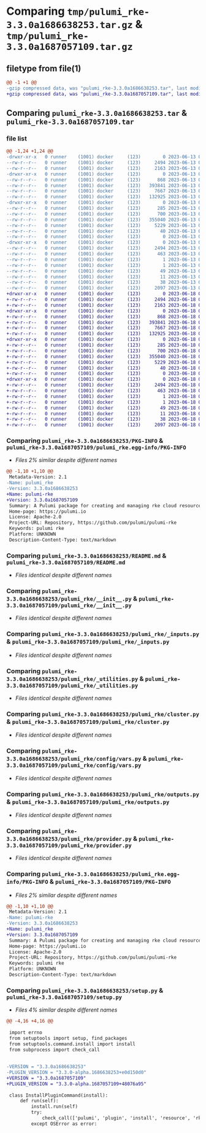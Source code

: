 # Comparing `tmp/pulumi_rke-3.3.0a1686638253.tar.gz` & `tmp/pulumi_rke-3.3.0a1687057109.tar.gz`

## filetype from file(1)

```diff
@@ -1 +1 @@
-gzip compressed data, was "pulumi_rke-3.3.0a1686638253.tar", last modified: Tue Jun 13 06:47:37 2023, max compression
+gzip compressed data, was "pulumi_rke-3.3.0a1687057109.tar", last modified: Sun Jun 18 03:03:45 2023, max compression
```

## Comparing `pulumi_rke-3.3.0a1686638253.tar` & `pulumi_rke-3.3.0a1687057109.tar`

### file list

```diff
@@ -1,24 +1,24 @@
-drwxr-xr-x   0 runner    (1001) docker     (123)        0 2023-06-13 06:47:37.743987 pulumi_rke-3.3.0a1686638253/
--rw-r--r--   0 runner    (1001) docker     (123)     2494 2023-06-13 06:47:37.743987 pulumi_rke-3.3.0a1686638253/PKG-INFO
--rw-r--r--   0 runner    (1001) docker     (123)     2163 2023-06-13 06:47:37.000000 pulumi_rke-3.3.0a1686638253/README.md
-drwxr-xr-x   0 runner    (1001) docker     (123)        0 2023-06-13 06:47:37.735987 pulumi_rke-3.3.0a1686638253/pulumi_rke/
--rw-r--r--   0 runner    (1001) docker     (123)      868 2023-06-13 06:47:37.000000 pulumi_rke-3.3.0a1686638253/pulumi_rke/__init__.py
--rw-r--r--   0 runner    (1001) docker     (123)   393841 2023-06-13 06:47:37.000000 pulumi_rke-3.3.0a1686638253/pulumi_rke/_inputs.py
--rw-r--r--   0 runner    (1001) docker     (123)     7667 2023-06-13 06:47:37.000000 pulumi_rke-3.3.0a1686638253/pulumi_rke/_utilities.py
--rw-r--r--   0 runner    (1001) docker     (123)   132925 2023-06-13 06:47:37.000000 pulumi_rke-3.3.0a1686638253/pulumi_rke/cluster.py
-drwxr-xr-x   0 runner    (1001) docker     (123)        0 2023-06-13 06:47:37.739987 pulumi_rke-3.3.0a1686638253/pulumi_rke/config/
--rw-r--r--   0 runner    (1001) docker     (123)      285 2023-06-13 06:47:37.000000 pulumi_rke-3.3.0a1686638253/pulumi_rke/config/__init__.py
--rw-r--r--   0 runner    (1001) docker     (123)      700 2023-06-13 06:47:37.000000 pulumi_rke-3.3.0a1686638253/pulumi_rke/config/vars.py
--rw-r--r--   0 runner    (1001) docker     (123)   355040 2023-06-13 06:47:37.000000 pulumi_rke-3.3.0a1686638253/pulumi_rke/outputs.py
--rw-r--r--   0 runner    (1001) docker     (123)     5229 2023-06-13 06:47:37.000000 pulumi_rke-3.3.0a1686638253/pulumi_rke/provider.py
--rw-r--r--   0 runner    (1001) docker     (123)       40 2023-06-13 06:47:37.000000 pulumi_rke-3.3.0a1686638253/pulumi_rke/pulumi-plugin.json
--rw-r--r--   0 runner    (1001) docker     (123)        0 2023-06-13 06:47:37.000000 pulumi_rke-3.3.0a1686638253/pulumi_rke/py.typed
-drwxr-xr-x   0 runner    (1001) docker     (123)        0 2023-06-13 06:47:37.739987 pulumi_rke-3.3.0a1686638253/pulumi_rke.egg-info/
--rw-r--r--   0 runner    (1001) docker     (123)     2494 2023-06-13 06:47:37.000000 pulumi_rke-3.3.0a1686638253/pulumi_rke.egg-info/PKG-INFO
--rw-r--r--   0 runner    (1001) docker     (123)      463 2023-06-13 06:47:37.000000 pulumi_rke-3.3.0a1686638253/pulumi_rke.egg-info/SOURCES.txt
--rw-r--r--   0 runner    (1001) docker     (123)        1 2023-06-13 06:47:37.000000 pulumi_rke-3.3.0a1686638253/pulumi_rke.egg-info/dependency_links.txt
--rw-r--r--   0 runner    (1001) docker     (123)        1 2023-06-13 06:47:37.000000 pulumi_rke-3.3.0a1686638253/pulumi_rke.egg-info/not-zip-safe
--rw-r--r--   0 runner    (1001) docker     (123)       49 2023-06-13 06:47:37.000000 pulumi_rke-3.3.0a1686638253/pulumi_rke.egg-info/requires.txt
--rw-r--r--   0 runner    (1001) docker     (123)       11 2023-06-13 06:47:37.000000 pulumi_rke-3.3.0a1686638253/pulumi_rke.egg-info/top_level.txt
--rw-r--r--   0 runner    (1001) docker     (123)       38 2023-06-13 06:47:37.743987 pulumi_rke-3.3.0a1686638253/setup.cfg
--rw-r--r--   0 runner    (1001) docker     (123)     2097 2023-06-13 06:47:37.000000 pulumi_rke-3.3.0a1686638253/setup.py
+drwxr-xr-x   0 runner    (1001) docker     (123)        0 2023-06-18 03:03:45.537753 pulumi_rke-3.3.0a1687057109/
+-rw-r--r--   0 runner    (1001) docker     (123)     2494 2023-06-18 03:03:45.537753 pulumi_rke-3.3.0a1687057109/PKG-INFO
+-rw-r--r--   0 runner    (1001) docker     (123)     2163 2023-06-18 03:03:45.000000 pulumi_rke-3.3.0a1687057109/README.md
+drwxr-xr-x   0 runner    (1001) docker     (123)        0 2023-06-18 03:03:45.533753 pulumi_rke-3.3.0a1687057109/pulumi_rke/
+-rw-r--r--   0 runner    (1001) docker     (123)      868 2023-06-18 03:03:45.000000 pulumi_rke-3.3.0a1687057109/pulumi_rke/__init__.py
+-rw-r--r--   0 runner    (1001) docker     (123)   393841 2023-06-18 03:03:45.000000 pulumi_rke-3.3.0a1687057109/pulumi_rke/_inputs.py
+-rw-r--r--   0 runner    (1001) docker     (123)     7667 2023-06-18 03:03:45.000000 pulumi_rke-3.3.0a1687057109/pulumi_rke/_utilities.py
+-rw-r--r--   0 runner    (1001) docker     (123)   132925 2023-06-18 03:03:45.000000 pulumi_rke-3.3.0a1687057109/pulumi_rke/cluster.py
+drwxr-xr-x   0 runner    (1001) docker     (123)        0 2023-06-18 03:03:45.537753 pulumi_rke-3.3.0a1687057109/pulumi_rke/config/
+-rw-r--r--   0 runner    (1001) docker     (123)      285 2023-06-18 03:03:45.000000 pulumi_rke-3.3.0a1687057109/pulumi_rke/config/__init__.py
+-rw-r--r--   0 runner    (1001) docker     (123)      700 2023-06-18 03:03:45.000000 pulumi_rke-3.3.0a1687057109/pulumi_rke/config/vars.py
+-rw-r--r--   0 runner    (1001) docker     (123)   355040 2023-06-18 03:03:45.000000 pulumi_rke-3.3.0a1687057109/pulumi_rke/outputs.py
+-rw-r--r--   0 runner    (1001) docker     (123)     5229 2023-06-18 03:03:45.000000 pulumi_rke-3.3.0a1687057109/pulumi_rke/provider.py
+-rw-r--r--   0 runner    (1001) docker     (123)       40 2023-06-18 03:03:45.000000 pulumi_rke-3.3.0a1687057109/pulumi_rke/pulumi-plugin.json
+-rw-r--r--   0 runner    (1001) docker     (123)        0 2023-06-18 03:03:45.000000 pulumi_rke-3.3.0a1687057109/pulumi_rke/py.typed
+drwxr-xr-x   0 runner    (1001) docker     (123)        0 2023-06-18 03:03:45.537753 pulumi_rke-3.3.0a1687057109/pulumi_rke.egg-info/
+-rw-r--r--   0 runner    (1001) docker     (123)     2494 2023-06-18 03:03:45.000000 pulumi_rke-3.3.0a1687057109/pulumi_rke.egg-info/PKG-INFO
+-rw-r--r--   0 runner    (1001) docker     (123)      463 2023-06-18 03:03:45.000000 pulumi_rke-3.3.0a1687057109/pulumi_rke.egg-info/SOURCES.txt
+-rw-r--r--   0 runner    (1001) docker     (123)        1 2023-06-18 03:03:45.000000 pulumi_rke-3.3.0a1687057109/pulumi_rke.egg-info/dependency_links.txt
+-rw-r--r--   0 runner    (1001) docker     (123)        1 2023-06-18 03:03:45.000000 pulumi_rke-3.3.0a1687057109/pulumi_rke.egg-info/not-zip-safe
+-rw-r--r--   0 runner    (1001) docker     (123)       49 2023-06-18 03:03:45.000000 pulumi_rke-3.3.0a1687057109/pulumi_rke.egg-info/requires.txt
+-rw-r--r--   0 runner    (1001) docker     (123)       11 2023-06-18 03:03:45.000000 pulumi_rke-3.3.0a1687057109/pulumi_rke.egg-info/top_level.txt
+-rw-r--r--   0 runner    (1001) docker     (123)       38 2023-06-18 03:03:45.537753 pulumi_rke-3.3.0a1687057109/setup.cfg
+-rw-r--r--   0 runner    (1001) docker     (123)     2097 2023-06-18 03:03:45.000000 pulumi_rke-3.3.0a1687057109/setup.py
```

### Comparing `pulumi_rke-3.3.0a1686638253/PKG-INFO` & `pulumi_rke-3.3.0a1687057109/pulumi_rke.egg-info/PKG-INFO`

 * *Files 2% similar despite different names*

```diff
@@ -1,10 +1,10 @@
 Metadata-Version: 2.1
-Name: pulumi_rke
-Version: 3.3.0a1686638253
+Name: pulumi-rke
+Version: 3.3.0a1687057109
 Summary: A Pulumi package for creating and managing rke cloud resources.
 Home-page: https://pulumi.io
 License: Apache-2.0
 Project-URL: Repository, https://github.com/pulumi/pulumi-rke
 Keywords: pulumi rke
 Platform: UNKNOWN
 Description-Content-Type: text/markdown
```

### Comparing `pulumi_rke-3.3.0a1686638253/README.md` & `pulumi_rke-3.3.0a1687057109/README.md`

 * *Files identical despite different names*

### Comparing `pulumi_rke-3.3.0a1686638253/pulumi_rke/__init__.py` & `pulumi_rke-3.3.0a1687057109/pulumi_rke/__init__.py`

 * *Files identical despite different names*

### Comparing `pulumi_rke-3.3.0a1686638253/pulumi_rke/_inputs.py` & `pulumi_rke-3.3.0a1687057109/pulumi_rke/_inputs.py`

 * *Files identical despite different names*

### Comparing `pulumi_rke-3.3.0a1686638253/pulumi_rke/_utilities.py` & `pulumi_rke-3.3.0a1687057109/pulumi_rke/_utilities.py`

 * *Files identical despite different names*

### Comparing `pulumi_rke-3.3.0a1686638253/pulumi_rke/cluster.py` & `pulumi_rke-3.3.0a1687057109/pulumi_rke/cluster.py`

 * *Files identical despite different names*

### Comparing `pulumi_rke-3.3.0a1686638253/pulumi_rke/config/vars.py` & `pulumi_rke-3.3.0a1687057109/pulumi_rke/config/vars.py`

 * *Files identical despite different names*

### Comparing `pulumi_rke-3.3.0a1686638253/pulumi_rke/outputs.py` & `pulumi_rke-3.3.0a1687057109/pulumi_rke/outputs.py`

 * *Files identical despite different names*

### Comparing `pulumi_rke-3.3.0a1686638253/pulumi_rke/provider.py` & `pulumi_rke-3.3.0a1687057109/pulumi_rke/provider.py`

 * *Files identical despite different names*

### Comparing `pulumi_rke-3.3.0a1686638253/pulumi_rke.egg-info/PKG-INFO` & `pulumi_rke-3.3.0a1687057109/PKG-INFO`

 * *Files 2% similar despite different names*

```diff
@@ -1,10 +1,10 @@
 Metadata-Version: 2.1
-Name: pulumi-rke
-Version: 3.3.0a1686638253
+Name: pulumi_rke
+Version: 3.3.0a1687057109
 Summary: A Pulumi package for creating and managing rke cloud resources.
 Home-page: https://pulumi.io
 License: Apache-2.0
 Project-URL: Repository, https://github.com/pulumi/pulumi-rke
 Keywords: pulumi rke
 Platform: UNKNOWN
 Description-Content-Type: text/markdown
```

### Comparing `pulumi_rke-3.3.0a1686638253/setup.py` & `pulumi_rke-3.3.0a1687057109/setup.py`

 * *Files 4% similar despite different names*

```diff
@@ -4,16 +4,16 @@
 
 import errno
 from setuptools import setup, find_packages
 from setuptools.command.install import install
 from subprocess import check_call
 
 
-VERSION = "3.3.0a1686638253"
-PLUGIN_VERSION = "3.3.0-alpha.1686638253+e0d150d0"
+VERSION = "3.3.0a1687057109"
+PLUGIN_VERSION = "3.3.0-alpha.1687057109+48076a95"
 
 class InstallPluginCommand(install):
     def run(self):
         install.run(self)
         try:
             check_call(['pulumi', 'plugin', 'install', 'resource', 'rke', PLUGIN_VERSION])
         except OSError as error:
```

